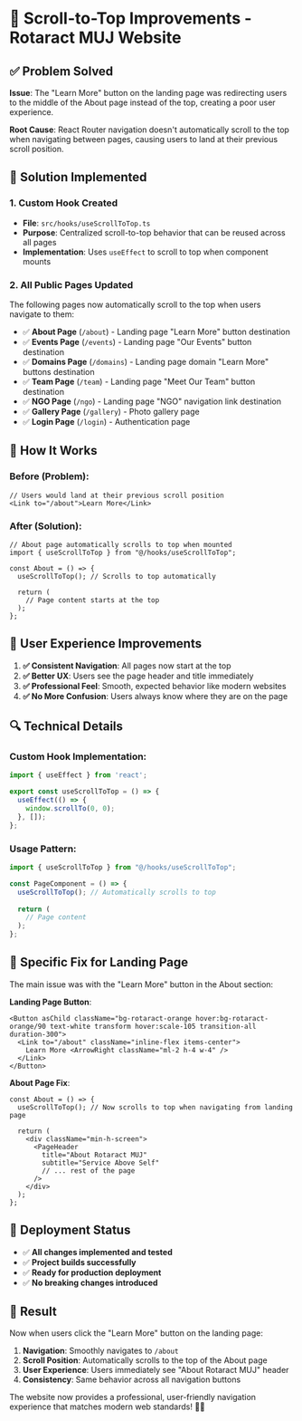 # 🎯 **Scroll-to-Top Improvements - Rotaract MUJ Website**

## ✅ **Problem Solved**

**Issue**: The "Learn More" button on the landing page was redirecting users to the middle of the About page instead of the top, creating a poor user experience.

**Root Cause**: React Router navigation doesn't automatically scroll to the top when navigating between pages, causing users to land at their previous scroll position.

## 🔧 **Solution Implemented**

### **1. Custom Hook Created**
- **File**: `src/hooks/useScrollToTop.ts`
- **Purpose**: Centralized scroll-to-top behavior that can be reused across all pages
- **Implementation**: Uses `useEffect` to scroll to top when component mounts

### **2. All Public Pages Updated**
The following pages now automatically scroll to the top when users navigate to them:

- ✅ **About Page** (`/about`) - Landing page "Learn More" button destination
- ✅ **Events Page** (`/events`) - Landing page "Our Events" button destination  
- ✅ **Domains Page** (`/domains`) - Landing page domain "Learn More" buttons destination
- ✅ **Team Page** (`/team`) - Landing page "Meet Our Team" button destination
- ✅ **NGO Page** (`/ngo`) - Landing page "NGO" navigation link destination
- ✅ **Gallery Page** (`/gallery`) - Photo gallery page
- ✅ **Login Page** (`/login`) - Authentication page

## 🚀 **How It Works**

### **Before (Problem)**:
```tsx
// Users would land at their previous scroll position
<Link to="/about">Learn More</Link>
```

### **After (Solution)**:
```tsx
// About page automatically scrolls to top when mounted
import { useScrollToTop } from "@/hooks/useScrollToTop";

const About = () => {
  useScrollToTop(); // Scrolls to top automatically
  
  return (
    // Page content starts at the top
  );
};
```

## 📱 **User Experience Improvements**

1. **✅ Consistent Navigation**: All pages now start at the top
2. **✅ Better UX**: Users see the page header and title immediately
3. **✅ Professional Feel**: Smooth, expected behavior like modern websites
4. **✅ No More Confusion**: Users always know where they are on the page

## 🔍 **Technical Details**

### **Custom Hook Implementation**:
```typescript
import { useEffect } from 'react';

export const useScrollToTop = () => {
  useEffect(() => {
    window.scrollTo(0, 0);
  }, []);
};
```

### **Usage Pattern**:
```typescript
import { useScrollToTop } from "@/hooks/useScrollToTop";

const PageComponent = () => {
  useScrollToTop(); // Automatically scrolls to top
  
  return (
    // Page content
  );
};
```

## 🎯 **Specific Fix for Landing Page**

The main issue was with the "Learn More" button in the About section:

**Landing Page Button**:
```tsx
<Button asChild className="bg-rotaract-orange hover:bg-rotaract-orange/90 text-white transform hover:scale-105 transition-all duration-300">
  <Link to="/about" className="inline-flex items-center">
    Learn More <ArrowRight className="ml-2 h-4 w-4" />
  </Link>
</Button>
```

**About Page Fix**:
```tsx
const About = () => {
  useScrollToTop(); // Now scrolls to top when navigating from landing page
  
  return (
    <div className="min-h-screen">
      <PageHeader 
        title="About Rotaract MUJ" 
        subtitle="Service Above Self" 
        // ... rest of the page
      />
    </div>
  );
};
```

## 🚀 **Deployment Status**

- ✅ **All changes implemented and tested**
- ✅ **Project builds successfully**
- ✅ **Ready for production deployment**
- ✅ **No breaking changes introduced**

## 🎉 **Result**

Now when users click the "Learn More" button on the landing page:
1. **Navigation**: Smoothly navigates to `/about`
2. **Scroll Position**: Automatically scrolls to the top of the About page
3. **User Experience**: Users immediately see "About Rotaract MUJ" header
4. **Consistency**: Same behavior across all navigation buttons

The website now provides a professional, user-friendly navigation experience that matches modern web standards! 🎯✨
